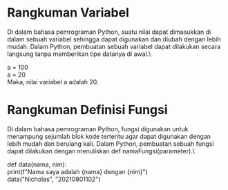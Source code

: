 # Rangkuman Variabel
Di dalam bahasa pemrograman Python, suatu nilai dapat dimasukkan di dalam sebuah variabel sehingga dapat digunakan dan diubah dengan lebih mudah. Dalam Python, pembuatan sebuah variabel dapat dilakukan secara langsung tanpa memberikan tipe datanya di awal.\

a = 100\
a = 20\
Maka, nilai variabel a adalah 20.

# Rangkuman Definisi Fungsi
Di dalam bahasa pemrograman Python, fungsi digunakan untuk menampung sejumlah blok kode tertentu agar dapat digunakan dengan lebih mudah dan berulang kali. Dalam Python, pembuatan sebuah fungsi dapat dilakukan dengan menuliskan def namaFungsi(parameter).\

def data(nama, nim):\
    print(f"Nama saya adalah {nama} dengan {nim}")\
data("Nicholas", "20210801102")
